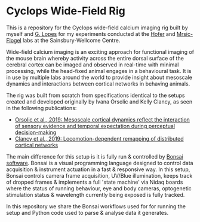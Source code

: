 # Cyclops Wide-Field Rig
This is a repository for the Cyclops wide-field calcium imaging rig built by myself and [G. Lopes](https://neurogears.org/) for my experiments conducted at the [Hofer](https://www.sainsburywellcome.org/web/groups/hofer-lab) and [Mrsic-Flogel](https://www.sainsburywellcome.org/web/groups/mrsic-flogel-lab) labs at the Sainsbury-Wellcome Centre.

Wide-field calcium imaging is an exciting approach for functional imaging of the mouse brain whereby activity across the entire dorsal surface of the cerebral cortex can be imaged and observed in real-time with minimal processing, while the head-fixed animal engages in a behavioural task. It is in use by multiple labs around the world to provide insight about mesoscale dynamics and interactions between cortical networks in behaving animals.

The rig was built from scratch from specifications identical to the setups created and developed originally by Ivana Orsolic and Kelly Clancy, as seen in the following publications:
- [Orsolic et al., 2019: Mesoscale cortical dynamics reflect the interaction of sensory evidence and temporal expectation during perceptual decision-making](https://www.biorxiv.org/content/10.1101/552026v1)
- [Clancy et al., 2019: Locomotion-dependent remapping of distributed cortical networks](https://www.nature.com/articles/s41593-019-0357-8)

The main difference for this setup is it is fully run & controlled by [Bonsai software](https://bonsai-rx.org/). Bonsai is a visual programming language designed to control data acquisition & instrument actuation in a fast & responsive way. In this setup, Bonsai controls camera frame acquisition, UV/Blue illumination, keeps track of dropped frames & implements a full 'state machine' via Nidaq boards where the status of running behaviour, eye and body cameras, optogenetic stimulation status & wavelength currently being exposed is fully tracked.

In this repository we share the Bonsai workflows used for for running the setup and Python code used to parse & analyse data it generates.
